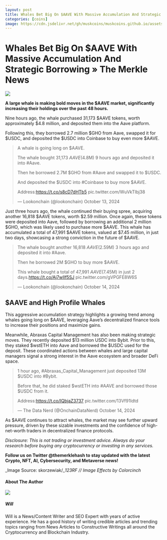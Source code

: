 ```yaml
---
layout: post
title: Whales Bet Big On $AAVE With Massive Accumulation And Strategic Borrowing » The Merkle News
categories: [coins]
image: https://cdn.jsdelivr.net/gh/muskcoins/muskcoins.github.io/assets/images/telegram-game-logo.png
---
```

# Whales Bet Big On $AAVE With Massive Accumulation And Strategic Borrowing » The Merkle News
![](https://themerkle.com/wp-content/uploads-new/2024/10/Aave-1068x601-1.jpeg)

**A large whale is making bold moves in the $AAVE market, significantly increasing their holdings over the past 48 hours.**

Nine hours ago, the whale purchased 31,173 $AAVE tokens, worth approximately $4.8 million, and deposited them into the Aave platform.

Following this, they borrowed 2.7 million $GHO from Aave, swapped it for $USDC, and deposited the $USDC into Coinbase to buy even more $AAVE.

> A whale is going long on $AAVE.
> 
> The whale bought 31,173 $AAVE($4.8M) 9 hours ago and deposited it into #Aave.
> 
> Then he borrowed 2.7M $GHO from #Aave and swapped it to $USDC.
> 
> And deposited the $USDC into #Coinbase to buy more $AAVE.
> 
> Address:https://t.co/s8cD7dHTb5 pic.twitter.com/WuVkTIbj38
> 
> — Lookonchain (@lookonchain) October 13, 2024

Just three hours ago, the whale continued their buying spree, acquiring another 16,818 $AAVE tokens, worth $2.59 million. Once again, these tokens were deposited into Aave, followed by borrowing an additional 2 million $GHO, which was likely used to purchase more $AAVE. This whale has accumulated a total of 47,991 $AAVE tokens, valued at $7.45 million, in just two days, showcasing a strong conviction in the future of $AAVE.

> The whale bought another 16,818 $AAVE($2.59M) 3 hours ago and deposited it into #Aave.
> 
> Then he borrowed 2M $GHO to buy more $AAVE.
> 
> This whale bought a total of 47,991 $AAVE($7.45M) in just 2 days.https://t.co/Aj7wIlf5SJ pic.twitter.com/gVPGFE8W6S
> 
> — Lookonchain (@lookonchain) October 14, 2024

**$AAVE and High Profile Whales** 
----------------------------------

This aggressive accumulation strategy highlights a growing trend among whales going long on $AAVE, leveraging Aave’s decentralized finance tools to increase their positions and maximize gains.

Meanwhile, Abraxas Capital Management has also been making strategic moves. They recently deposited $13 million USDC into Bybit. Prior to this, they staked $wstETH into Aave and borrowed the $USDC used for the deposit. These coordinated actions between whales and large capital managers signal a strong interest in the Aave ecosystem and broader DeFi space.

> 1 hour ago, #Abraxas\_Capital\_Management just deposited 13M $USDC into #Bybit.
> 
> Before that, he did staked $wstETH into #AAVE and borrowed those $USDC from it.
> 
> Address:https://t.co/IQbjaZ3737 pic.twitter.com/13Vf91Idtd
> 
> — The Data Nerd (@OnchainDataNerd) October 14, 2024

As $AAVE continues to attract whales, the market may see further upward pressure, driven by these sizable investments and the confidence of high-net-worth traders in decentralized finance protocols.

_Disclosure: This is not trading or investment advice. Always do your research before buying any cryptocurrency or investing in any services._

**Follow us on Twitter @themerklehash to stay updated with the latest Crypto, NFT, AI, Cybersecurity, and Metaverse news!**

_Image Source: skorzewiak/__123RF_ _// Image Effects by_ _Colorcinch_

#### About The Author

![](https://secure.gravatar.com/avatar/1968425d0e7808a5837d706db3e4bd24?s=100&d=identicon&r=g)

##### Will

Will is a News/Content Writer and SEO Expert with years of active experience. He has a good history of writing credible articles and trending topics ranging from News Articles to Constructive Writings all around the Cryptocurrency and Blockchain Industry.